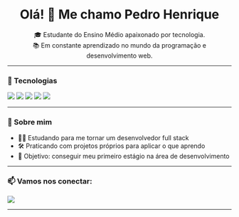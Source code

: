 <h1 align="center">Olá! 👋 Me chamo Pedro Henrique</h1>

<p align="center">
🎓 Estudante do Ensino Médio apaixonado por tecnologia.<br>
📚 Em constante aprendizado no mundo da programação e desenvolvimento web.
</p>

---

### 🚀 Tecnologias

<p align="left">
  <img src="https://img.shields.io/badge/HTML5-E34F26?style=for-the-badge&logo=html5&logoColor=white" />
  <img src="https://img.shields.io/badge/CSS3-1572B6?style=for-the-badge&logo=css3&logoColor=white" />
  <img src="https://img.shields.io/badge/JavaScript-F7DF1E?style=for-the-badge&logo=javascript&logoColor=black" />
  <img src="https://img.shields.io/badge/PHP-777BB4?style=for-the-badge&logo=php&logoColor=white" />
  <img src="https://img.shields.io/badge/Laravel-FF2D20?style=for-the-badge&logo=laravel&logoColor=white" />
</p>

---

### 🧠 Sobre mim

- 👨‍💻 Estudando para me tornar um desenvolvedor full stack  
- 🛠️ Praticando com projetos próprios para aplicar o que aprendo  
- 🎯 Objetivo: conseguir meu primeiro estágio na área de desenvolvimento  

---

### 📫 Vamos nos conectar:

<p align="left">
  <a href="mailto:phvg0403@gmail.com">
    <img src="https://img.shields.io/badge/Gmail-D14836?style=for-the-badge&logo=gmail&logoColor=white" />
  </a>
</p>

---

